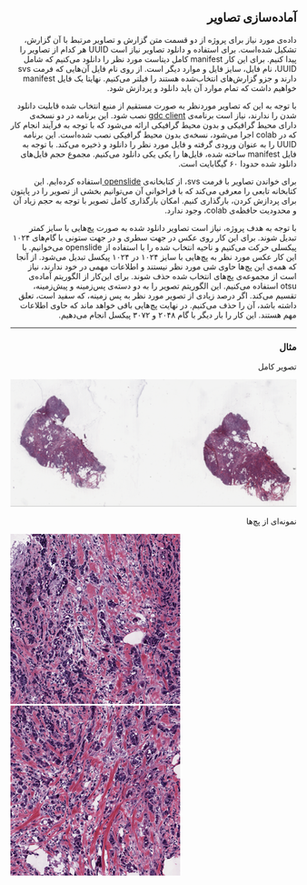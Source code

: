 <h2 dir="rtl"> آماده‌سازی تصاویر </h2>

<p dir="rtl">
داده‌ی مورد نیاز برای پروژه از دو قسمت متن گزارش و تصاویر مرتبط با آن گزارش، تشکیل شده‌است. برای استفاده و دانلود تصاویر نیاز است UUID هر کدام از تصاویر را پیدا کنیم. برای این کار manifest  کامل دیتاست مورد نظر را دانلود می‌کنیم که شامل UUID، نام فایل، سایز فایل و موارد دیگر است. از روی نام فایل آن‌هایی که فرمت svs دارند و جزو گزارش‌های انتخاب‌شده هستند را فیلتر می‌کنیم. نهایتا یک فایل manifest خواهیم داشت که تمام موارد آن باید دانلود و پردازش شود.
</p>

<p dir="rtl">
با توجه به این ‌که تصاویر موردنظر به صورت مستقیم از منبع انتخاب شده قابلیت دانلود شدن را ندارند، نیاز است برنامه‌ی  <a href="https://github.com/NCI-GDC/gdc-client">gdc client</a> نصب شود. این برنامه در دو نسخه‌ی دارای محیط گرافیکی و بدون محیط گرافیکی ارائه می‌شود که با توجه به فرآیند انجام کار که در colab اجرا می‌شود، نسخه‌ی بدون محیط گرافیکی نصب شده‌است. این برنامه UUID را به عنوان ورودی گرفته و فایل مورد نظر را دانلود و ذخیره می‌کند. با توجه به فایل manifest ساخته شده، فایل‌ها را یکی یکی دانلود می‌کنیم. مجموع حجم فایل‌های دانلود شده حدودا ۶۰ گیگابایت است.
</p>

<p dir="rtl">
برای خواندن تصاویر با فرمت svs، از کتابخانه‌ی <a href="https://github.com/openslide/openslide-python">openslide </a>  استفاده کرده‌ایم. این کتابخانه تابعی را معرفی می‌کند که با فراخوانی آن می‌توانیم بخشی از تصویر را در پایتون برای پردازش کردن، بارگذاری کنیم. امکان بارگذاری کامل تصویر با توجه به حجم زیاد آن و محدودیت حافظه‌ی colab، وجود ندارد. 
</p>

<p dir="rtl">
با توجه به هدف پروژه، نیاز است تصاویر دانلود شده به صورت پچ‌هایی با سایز کمتر تبدیل شوند. برای این کار روی عکس در جهت سطری و در جهت ستونی با گام‌های ۱۰۲۴ پیکسلی حرکت می‌کنیم و ناحیه انتخاب شده را با استفاده از openslide می‌خوانیم. با این کار عکس مورد نظر به پچ‌هایی با سایز ۱۰۲۴ در ۱۰۲۴ پیکسل تبدیل می‌شود. از آنجا که همه‌ی این پچ‌ها حاوی شی‌ مورد نظر نیستند و اطلاعات مهمی در خود ندارند، نیاز است از مجموعه‌ی پچ‌های انتخاب شده حذف شوند. برای این‌کار از الگوریتم آماده‌ی otsu استفاده می‌کنیم. این الگوریتم تصویر را به دو دسته‌ی پس‌زمینه و پیش‌زمینه، تقسیم می‌کند. اگر درصد زیادی از تصویر مورد نظر به پس زمینه، که سفید است، تعلق داشته باشد، آن را حذف می‌کنیم. در نهایت پچ‌هایی باقی خواهد ماند که حاوی اطلاعات مهم هستند. این کار را بار دیگر با گام ۲۰۴۸ و ۳۰۷۲ پیکسل انجام می‌دهیم.
</p>

<hr>
<h3 dir="rtl">مثال</h3>
<p dir="rtl"> تصویر کامل </p>
<img src="../data-example/main.png" />

<br/>
<p dir="rtl">نمونه‌ای از پچ‌ها</p>
<img src="../data-example/6644_12788.png" />
<br />
<img src="../data-example/6644_15860.png" />